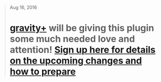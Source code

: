 >
> Aug 16, 2016
> # [gravity+](https://gravityplus.pro/?utm_source=github&utm_medium=link&utm_content=readme&utm_campaign=gravity-forms-marketo) will be giving this plugin some much needed love and attention! [Sign up here for details on the upcoming changes and how to prepare](https://gravityplus.pro/gravity-forms-marketo/?utm_source=github&utm_medium=link&utm_content=readme&utm_campaign=gravity-forms-marketo)
>

